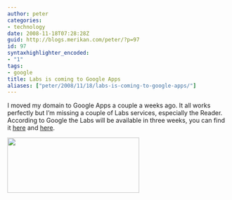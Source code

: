 ```yaml
---
author: peter
categories:
- technology
date: 2008-11-18T07:28:28Z
guid: http://blogs.merikan.com/peter/?p=97
id: 97
syntaxhighlighter_encoded:
- "1"
tags:
- google
title: Labs is coming to Google Apps
aliases: ["peter/2008/11/18/labs-is-coming-to-google-apps/"]
---
```


I moved my domain to Google Apps a couple a weeks ago. It all works perfectly but I’m missing a couple of Labs services, especially the Reader. According to Google the Labs will be available in three weeks, you can find it [here](http://www.google.com/support/a/bin/static.py?page=known_issues.cs) and [here](http://groups.google.com/group/hosted-the-basics/msg/00b428a83de84af4).

<a rel="lightbox" href="/files/2008/11/google-apps.png"><img class="alignnone size-medium wp-image-98" src="/files/2008/11/google-apps-300x126.png" alt="" width="300" height="126" /></a>
